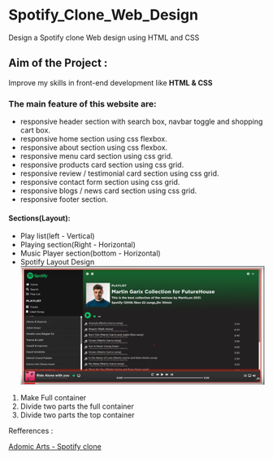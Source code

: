 # Spotify_Clone_Web_Design

Design a Spotify clone Web design using HTML and CSS

## Aim of the Project :

Improve my skills in front-end development like **HTML & CSS**

### The main feature of this website are:

- responsive header section with search box, navbar toggle and shopping cart box.
- responsive home section using css flexbox.
- responsive about section using css flexbox.
- responsive menu card section using css grid.
- responsive products card section using css grid.
- responsive review / testimonial card section using css grid.
- responsive contact form section using css grid.
- responsive blogs / news card section using css grid.
- responsive footer section.

#### Sections(Layout):

- Play list(left - Vertical)
- Playing section(Right - Horizontal)
- Music Player section(bottom - Horizontal)
- Spotify Layout Design<br>
  <img src="Spotify_Layout_Design.png" style="width:800px height:400px"  />

1. Make Full container
2. Divide two parts the full container
3. Divide two parts the top container

Refferences :

<A href= "https://youtu.be/weWqXzScjQU?si=W1pFRGPK3kezUsiS"> Adomic Arts - Spotify clone </a>
